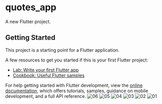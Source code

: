 # quotes_app

A new Flutter project.

## Getting Started

This project is a starting point for a Flutter application.

A few resources to get you started if this is your first Flutter project:

- [Lab: Write your first Flutter app](https://docs.flutter.dev/get-started/codelab)
- [Cookbook: Useful Flutter samples](https://docs.flutter.dev/cookbook)

For help getting started with Flutter development, view the
[online documentation](https://docs.flutter.dev/), which offers tutorials,
samples, guidance on mobile development, and a full API reference.
![06](https://github.com/user-attachments/assets/ce36fd4d-cddc-44a4-9407-9d99735c8ec0)
![05](https://github.com/user-attachments/assets/2c3df624-9e19-43ff-9442-9ae03fa18bdb)
![04](https://github.com/user-attachments/assets/f4e33bd2-4b25-40d2-b49e-dda05bb1ae66)
![03](https://github.com/user-attachments/assets/ea00685a-d9ed-4e8a-9ff1-03a01e707037)
![02](https://github.com/user-attachments/assets/3f15e05a-fa6c-44a1-be71-c47a61cc5cc9)
![01](https://github.com/user-attachments/assets/be343692-5b6e-4437-a68c-fdc5ffe76afe)
